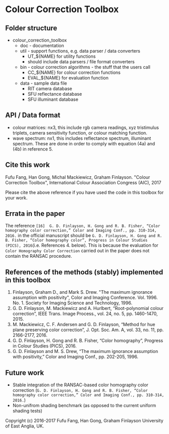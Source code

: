 # Colour Correction Toolbox

## Folder structure
  * colour_correction_toolbox
    * doc - documentation
    * util - support functions, e.g. data parser / data converters
      * UT_${NAME} for utility functions
      * should include data parsers / file format converters
    * bin - colour correction algorithms - the stuff that the users call
      * CC_${NAME} for colour correction functions
      * EVAL_${NAME} for evaluation function
    * data - sample data file
      * RIT camera database
      * SFU reflectance database
      * SFU illuminant database

## API / Data format
  * colour matrices: nx3, this include rgb camera readings, xyz tristimulus triplets, camera sensitivity function, or colour matching function.
  * wave spectrum: nx1, this includes reflectance spectrum, illuminant spectrum.
These are done in order to comply with equation (4a) and (4b) in reference 5.

## Cite this work
Fufu Fang, Han Gong, Michal Mackiewicz, Graham Finlayson. "Colour Correction Toolbox", International Colour Association Congress (AIC), 2017

Please cite the above reference if you have used the code in this toolbox for your work.

## Errata in the paper
The reference ```[16]  G. D. Finlayson, H. Gong and R. B. Fisher, “Color homography color correction,” Color and Imaging Conf., pp. 310-314, 2016.``` in the official manuscript should be ```G. D. Finlayson, H. Gong and R. B. Fisher, “Color homography color”, Progress in Colour Studies (PICS), 2016```(i.e. References 4. below). This is because the evaluation for ```Color Homography Color Correction``` carried out in the paper does not contain the RANSAC procedure.

## References of the methods (stably) implemented in this toolbox
1. Finlayson, Graham D., and Mark S. Drew. "The maximum ignorance assumption with positivity", Color and Imaging Conference. Vol. 1996. No. 1. Society for Imaging Science and Technology, 1996.
2. G. D. Finlayson, M. Mackiewicz and A. Hurlbert, “Root-polynomial colour correction”, IEEE Trans. Image Process., vol. 24, no. 5, pp. 1460-1470, 2015.
3. M. Mackiewicz, C. F. Andersen and G. D. Finlayson, “Method for hue plane preserving color correction”, J. Opt. Soc. Am. A, vol. 33, no. 11, pp. 2166-2177, 2016.
4. G. D. Finlayson, H. Gong and R. B. Fisher, “Color homography”, Progress in Colour Studies (PICS), 2016.
5. G. D. Finlayson and M. S. Drew, “The maximum ignorance assumption with positivity,” Color and Imaging Conf., pp. 202-205, 1996.


## Future work
* Stable integration of the RANSAC-based color homography color correction (```G. D. Finlayson, H. Gong and R. B. Fisher, “Color homography color correction,” Color and Imaging Conf., pp. 310-314, 2016.```)
* Non-unifrom shading benchmark (as opposed to the current uniform shading tests)

Copyright (c) 2016-2017 Fufu Fang, Han Gong, Graham Finlayson
University of East Anglia, UK.
